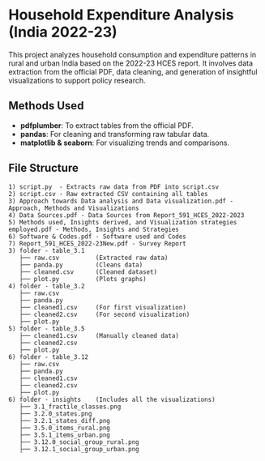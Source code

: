 # Household Expenditure Analysis (India 2022-23)

This project analyzes household consumption and expenditure patterns in rural and urban India based on the 2022-23 HCES report. It involves data extraction from the official PDF, data cleaning, and generation of insightful visualizations to support policy research.

## Methods Used

- **pdfplumber**: To extract tables from the official PDF.
- **pandas**: For cleaning and transforming raw tabular data.
- **matplotlib & seaborn**: For visualizing trends and comparisons.

## File Structure

```
1) script.py  - Extracts raw data from PDF into script.csv
2) script.csv - Raw extracted CSV containing all tables
3) Approach towards Data analysis and Data visualization.pdf - Approach, Methods and Visualizations
4) Data Sources.pdf - Data Sources from Report_591_HCES_2022-2023
5) Methods used, Insights derived, and Visualization strategies employed.pdf - Methods, Insights and Strategies
6) Software & Codes.pdf - Software used and Codes
7) Report_591_HCES_2022-23New.pdf - Survey Report
3) folder - table_3.1
   ├── raw.csv          (Extracted raw data)
   ├── panda.py         (Cleans data)
   ├── cleaned.csv      (Cleaned dataset)
   ├── plot.py          (Plots graphs)
4) folder - table_3.2
   ├── raw.csv
   ├── panda.py
   ├── cleaned1.csv     (For first visualization)
   ├── cleaned2.csv     (For second visualization)
   ├── plot.py
5) folder - table_3.5
   ├── cleaned1.csv     (Manually cleaned data)
   ├── cleaned2.csv
   ├── plot.py
6) folder - table_3.12
   ├── raw.csv
   ├── panda.py
   ├── cleaned1.csv
   ├── cleaned2.csv
   ├── plot.py
6) folder - insights    (Includes all the visualizations)
   ├── 3.1_fractile_classes.png
   ├── 3.2.0_states.png
   ├── 3.2.1_states_diff.png
   ├── 3.5.0_items_rural.png
   ├── 3.5.1_items_urban.png
   ├── 3.12.0_social_group_rural.png
   ├── 3.12.1_social_group_urban.png
```
